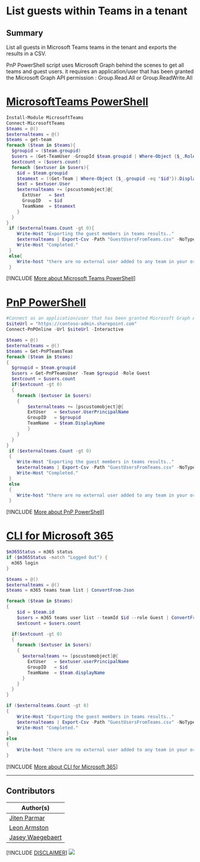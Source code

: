 

# List guests within Teams in a tenant

## Summary

List all guests in Microsoft Teams teams in the tenant and exports the results in a CSV.

PnP PowerShell script uses Microsoft Graph behind the scenes to get all teams and guest users. it requires an application/user that has been granted the Microsoft Graph API permission : Group.Read.All or Group.ReadWrite.All

# [MicrosoftTeams PowerShell](#tab/teamsps)
```powershell
Install-Module MicrosoftTeams
Connect-MicrosoftTeams
$teams = @()
$externalteams = @()
$teams = get-team
foreach ($team in $teams){
  $groupid = ($team.groupid)
  $users = (Get-TeamUser -GroupId $team.groupid | Where-Object {$_.Role -eq "Guest"})
  $extcount = ($users.count)
  foreach ($extuser in $users){
    $id = $team.groupid
    $teamext = ((Get-Team | Where-Object {$_.groupid -eq "$id"}).DisplayName).ToString()
    $ext = $extuser.User
    $externalteams += [pscustomobject]@{
      ExtUser   = $ext
      GroupID   = $id
      TeamName  = $teamext
	} 
  }
}
 if ($externalteams.Count -gt 0){
    Write-Host "Exporting the guest members in teams results.."
    $externalteams | Export-Csv -Path "GuestUsersFromTeams.csv" -NoTypeInformation
    Write-Host "Completed."
 }
 else{
    Write-host "there are no external user added to any team in your organization" -ForegroundColor yellow
 }
```
[!INCLUDE [More about Microsoft Teams PowerShell](../../docfx/includes/MORE-TEAMSPS.md)]

# [PnP PowerShell](#tab/pnpps)
```powershell
#Connect as an application/user that has been granted Microsoft Graph API permissions : Group.Read.All or Group.ReadWrite.All
$siteUrl = "https://contoso-admin.sharepoint.com"
Connect-PnPOnline -Url $siteUrl -Interactive

$teams = @()
$externalteams = @()
$teams = Get-PnPTeamsTeam
foreach ($team in $teams)
{
  $groupid = $team.groupid
  $users = Get-PnPTeamsUser -Team $groupid -Role Guest
  $extcount = $users.count
  if($extcount -gt 0)
  {
    foreach ($extuser in $users)
    {
        $externalteams += [pscustomobject]@{
        ExtUser   = $extuser.UserPrincipalName
        GroupID   = $groupid
        TeamName  = $team.DisplayName
        } 
    }
  }
}
 if ($externalteams.Count -gt 0)
 {
    Write-Host "Exporting the guest members in teams results.."
    $externalteams | Export-Csv -Path "GuestUsersFromTeams.csv" -NoTypeInformation
    Write-Host "Completed."
 }
 else
 {
    Write-host "there are no external user added to any team in your organization" -ForegroundColor yellow
 }

```
[!INCLUDE [More about PnP PowerShell](../../docfx/includes/MORE-PNPPS.md)]

# [CLI for Microsoft 365](#tab/cli-m365-ps)
```powershell
$m365Status = m365 status
if ($m365Status -match "Logged Out") {
  m365 login
}

$teams = @()
$externalteams = @()
$teams = m365 teams team list | ConvertFrom-Json

foreach ($team in $teams)
{
	$id = $team.id
	$users = m365 teams user list --teamId $id --role Guest | ConvertFrom-Json
	$extcount = $users.count

  if($extcount -gt 0)
  {
    foreach ($extuser in $users)
    {
      $externalteams += [pscustomobject]@{
        ExtUser   = $extuser.userPrincipalName
        GroupID   = $id
        TeamName  = $team.displayName
      } 
    }    
  }
}

if ($externalteams.Count -gt 0)
{
	Write-Host "Exporting the guest members in teams results.."
	$externalteams | Export-Csv -Path "GuestUsersFromTeams.csv" -NoTypeInformation
	Write-Host "Completed."
}
else
{
	Write-host "there are no external user added to any team in your organization" -ForegroundColor yellow
}
```
[!INCLUDE [More about CLI for Microsoft 365](../../docfx/includes/MORE-CLIM365.md)]
***

## Contributors

| Author(s) |
|-----------|
| [Jiten Parmar](https://github.com/jitenparmar) |
| [Leon Armston](https://github.com/LeonArmston) |
| [Jasey Waegebaert](https://github.com/Jwaegebaert) |


[!INCLUDE [DISCLAIMER](../../docfx/includes/DISCLAIMER.md)]
<img src="https://m365-visitor-stats.azurewebsites.net/script-samples/scripts/teams-list-guestusers" aria-hidden="true" />

